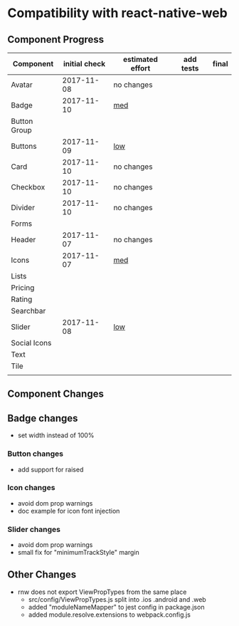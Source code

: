 # Compatibility with react-native-web

## Component Progress

| Component    | initial check | estimated effort       | add tests | final |
| ------------ | ------------- | ---------------------- | --------- | ----- |
| Avatar       | 2017-11-08    | no changes             |
| Badge        | 2017-11-10    | [med](#badge-changes)  |
| Button Group |
| Buttons      | 2017-11-09    | [low](#button-changes) |
| Card         | 2017-11-10    | no changes             |
| Checkbox     | 2017-11-10    | no changes             |
| Divider      | 2017-11-10    | no changes             |
| Forms        |
| Header       | 2017-11-07    | no changes             |
| Icons        | 2017-11-07    | [med](#icon-changes)   |
| Lists        |
| Pricing      |
| Rating       |
| Searchbar    |
| Slider       | 2017-11-08    | [low](#slider-changes) |
| Social Icons |
| Text         |
| Tile         |
|              |

## Component Changes

## Badge changes
- set width instead of 100%

### Button changes
- add support for raised

### Icon changes
- avoid dom prop warnings
- doc example for icon font injection

### Slider changes
- avoid dom prop warnings
- small fix for "minimumTrackStyle" margin


## Other Changes
- rnw does not export ViewPropTypes from the same place
  - src/config/ViewPropTypes.js split into .ios .android and .web
  - added "moduleNameMapper" to jest config in package.json
  - added module.resolve.extensions to webpack.config.js
